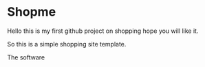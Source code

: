 # Shopme
Hello this is my first github project on shopping hope you will like it.

So this is a simple shopping site template.

The software 
